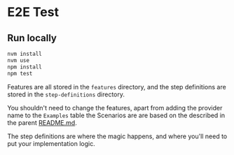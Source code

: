 # E2E Test

## Run locally

```bash
nvm install
nvm use
npm install
npm test
```

Features are all stored in the `features` directory, and the step definitions are stored in the `step-definitions` directory.

You shouldn't need to change the features, apart from adding the provider name to the `Examples` table the Scenarios are are based on the described in the parent [README.md](../README.md).

The step definitions are where the magic happens, and where you'll need to put your implementation logic.